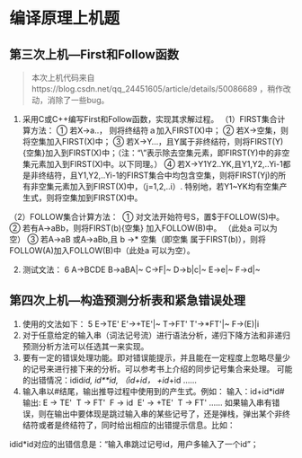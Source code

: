 # 编译原理上机题
## 第三次上机—First和Follow函数
> 本次上机代码来自https://blog.csdn.net/qq_24451605/article/details/50086689 ，稍作改动，消除了一些bug。



1.	采用C或C++编写First和Follow函数，实现其求解过程。
 （1）FIRST集合计算方法：
    ① 若X->a..， 则将终结符ａ加入FIRST(X)中；
    ② 若X->空集，则将空集加入FIRST(X)中；
    ③ 若X->Y…，且Y属于非终结符，则将FIRST(Y)\{空集}加入到FIRST(X)中；（注：“\”表示除去空集元素，即FIRST(Y)中的非空集元素加入到FIRST(X)中。以下同理。）
    ④ 若X->Y1Y2..YK,且Y1,Y2,..Yi-1都是非终结符，且Y1,Y2,..Yi-1的FIRST集合中均包含空集，则将FIRST(Yj)的所有非空集元素加入到FIRST(X)中，（j=1,2,..i）.
	特别地，若Y1~YK均有空集产生式，则将空集加到FIRST(X)中。

（2）FOLLOW集合计算方法：
​	① 对文法开始符号S，置$于FOLLOW(S)中。
​	② 若有A->aBb，则将FIRST(b)\{空集} 加入FOLLOW(B)中。 （此处a 可以为空）
​	③ 若A->aB 或A->aBb,且 b ->* 空集（即空集 属于FIRST(b)），则将 FOLLOW(A)加入FOLLOW(B)中（此处a 可以为空）。

2. 测试文法：
    6
    A->BCDE
    B->aBA|~
    C->F|~
    D->b|c|~
    E->e|~
    F->d|~



## 第四次上机—构造预测分析表和紧急错误处理

1. 使用的文法如下：
  5
  E->TE'
  E'->+TE'|~
  T->FT'
  T'->*FT'|~
  F->(E)|i
2. 对于任意给定的输入串（词法记号流）进行语法分析，递归下降方法和非递归预测分析方法可以任选其一来实现。
3. 要有一定的错误处理功能。即对错误能提示，并且能在一定程度上忽略尽量少的记号来进行接下来的分析。可以参考书上介绍的同步记号集合来处理。
  可能的出错情况：idid*id,  id**id,  （id+id， +id*+id ……
4. 输入串以#结尾，输出推导过程中使用到的产生式。例如：
   输入：id+id*id#
   输出:	E -> TE'
   ​	T -> FT'
   ​	F -> id
   ​	E' -> +TE'
   ​	T -> FT'
   ​      ……
   如果输入串有错误，则在输出中要体现是跳过输入串的某些记号了，还是弹栈，弹出某个非终结符或者是终结符了，同时给出相应的出错提示信息。比如：

idid*id对应的出错信息是：“输入串跳过记号id，用户多输入了一个id”；
